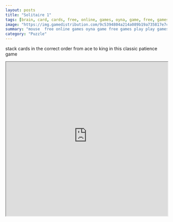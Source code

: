 ```yaml
---
layout: posts
title: "Solitaire 1"
tags: [brain, card, cards, free, online, games, oyna, game, free, games, play, play, games]
image: "https://img.gamedistribution.com/9c5394804a214a089b19a735817e7c54.jpg"
summary: "mouse  free online games oyna game free games play play games"
category: "Puzzle"
---
```


stack cards in the correct order from ace to king in this classic patience game

<iframe width="100%" height="480px;" src="https://html5.gamedistribution.com/9c5394804a214a089b19a735817e7c54/"></iframe>